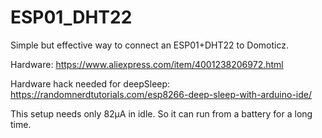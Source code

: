 # ESP01_DHT22

Simple but effective way to connect an ESP01+DHT22 to Domoticz.

Hardware: https://www.aliexpress.com/item/4001238206972.html

Hardware hack needed for deepSleep: https://randomnerdtutorials.com/esp8266-deep-sleep-with-arduino-ide/


This setup needs only 82µA in idle. So it can run from a battery for a long time.
